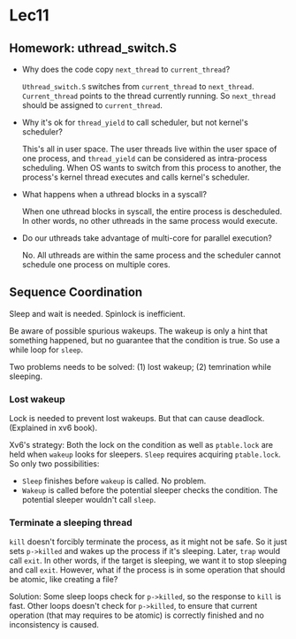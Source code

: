 # Lec11

## Homework: uthread_switch.S

- Why does the code copy `next_thread` to `current_thread`?

  `Uthread_switch.S` switches from `current_thread` to `next_thread`. `Current_thread` points to the thread currently running. So `next_thread` should be assigned to `current_thread`. 

- Why it's ok for `thread_yield` to call scheduler, but not kernel's scheduler?

  This's all in user space. The user threads live within the user space of one process, and `thread_yield` can be considered as intra-process scheduling. When OS wants to switch from this process to another, the process's kernel thread executes and calls kernel's scheduler.

- What happens when a uthread blocks in a syscall?

  When one uthread blocks in syscall, the entire process is descheduled. In other words, no other uthreads in the same process would execute. 

- Do our uthreads take advantage of multi-core for parallel execution?

  No. All uthreads are within the same process and the scheduler cannot schedule one process on multiple cores.



## Sequence Coordination

Sleep and wait is needed. Spinlock is inefficient.

Be aware of possible spurious wakeups. The wakeup is only a hint that something happened, but no guarantee that the condition is true. So use a while loop for `sleep`.

Two problems needs to be solved: (1) lost wakeup; (2) temrination while sleeping.

### Lost wakeup

Lock is needed to prevent lost wakeups. But that can cause deadlock. (Explained in xv6 book).

Xv6's strategy: Both the lock on the condition as well as `ptable.lock` are held when `wakeup` looks for sleepers. `Sleep` requires acquiring `ptable.lock`. So only two possibilities: 

- `Sleep` finishes before `wakeup` is called. No problem.
- `Wakeup` is called before the potential sleeper checks the condition. The potential sleeper wouldn't call `sleep`.



### Terminate a sleeping thread

`kill` doesn't forcibly terminate the process, as it might not be safe. So it just sets `p->killed` and wakes up the process if it's sleeping. Later, `trap` would call `exit`. In other words, if the target is sleeping, we want it to stop sleeping and call `exit`. However, what if the process is in some operation that should be atomic, like creating a file?

Solution: Some sleep loops check for `p->killed`, so the response to `kill` is fast. Other loops doesn't check for `p->killed`, to ensure that current operation (that may requires to be atomic) is correctly finished and no inconsistency is caused.